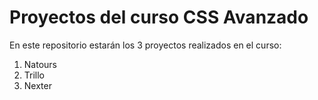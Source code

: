 # Proyectos del curso CSS Avanzado

En este repositorio estarán los 3 proyectos realizados en el curso:

1. Natours
2. Trillo
3. Nexter
